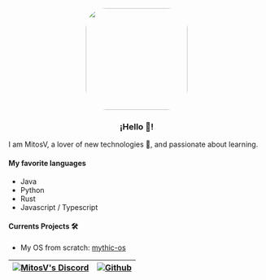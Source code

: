 <p align="center" width="300">
   <img align="center" width="200" src="https://avatars.githubusercontent.com/u/113483739?v=4" style="border-radius: 20%"/>
   <h3 align="center">¡Hello 👋!</h3>
</p>

I am MitosV, a lover of new technologies 🤖, and passionate about learning.

#### My favorite languages

- Java
- Python
- Rust
- Javascript / Typescript

#### Currents Projects 🛠️

- My OS from scratch: [mythic-os](https://github.com/MitosV/mythic-os)

| [![MitosV's Discord](https://lanyard.cnrad.dev/api/696172665890668594)]() | [![Github](https://github-readme-stats.vercel.app/api?username=MitosV&count_private=true&show_icons=true&theme=tokyonight)]() |
| ------------------------------------------------------------------------- | ----------------------------------------------------------------------------------------------------------------------------- |
